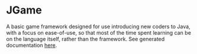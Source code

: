 # JGame
A basic game framework designed for use introducing new coders to Java, with a focus on ease-of-use, so that most of the time spent learning can be on the language itself, rather than the framework.
See generated documentation [here](https://ethanketell.github.io/JGame/).